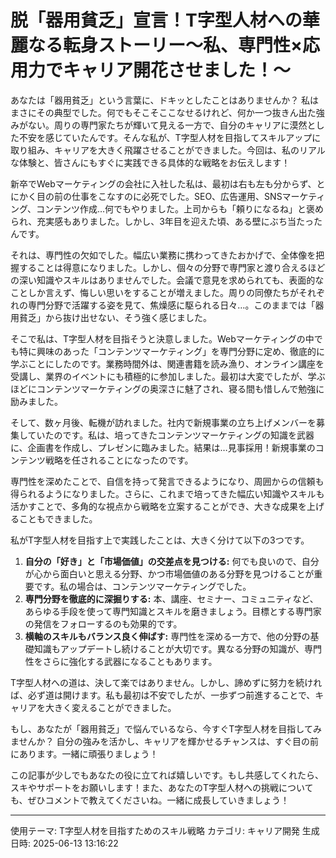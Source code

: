 # 脱「器用貧乏」宣言！T字型人材への華麗なる転身ストーリー〜私、専門性×応用力でキャリア開花させました！〜

あなたは「器用貧乏」という言葉に、ドキッとしたことはありませんか？ 私はまさにその典型でした。何でもそこそここなせるけれど、何か一つ抜きん出た強みがない。周りの専門家たちが輝いて見える一方で、自分のキャリアに漠然とした不安を感じていたんです。そんな私が、T字型人材を目指してスキルアップに取り組み、キャリアを大きく飛躍させることができました。今回は、私のリアルな体験と、皆さんにもすぐに実践できる具体的な戦略をお伝えします！

新卒でWebマーケティングの会社に入社した私は、最初は右も左も分からず、とにかく目の前の仕事をこなすのに必死でした。SEO、広告運用、SNSマーケティング、コンテンツ作成…何でもやりました。上司からも「頼りになるね」と褒められ、充実感もありました。しかし、3年目を迎えた頃、ある壁にぶち当たったんです。

それは、専門性の欠如でした。幅広い業務に携わってきたおかげで、全体像を把握することは得意になりました。しかし、個々の分野で専門家と渡り合えるほどの深い知識やスキルはありませんでした。会議で意見を求められても、表面的なことしか言えず、悔しい思いをすることが増えました。周りの同僚たちがそれぞれの専門分野で活躍する姿を見て、焦燥感に駆られる日々…。このままでは「器用貧乏」から抜け出せない、そう強く感じました。

そこで私は、T字型人材を目指そうと決意しました。Webマーケティングの中でも特に興味のあった「コンテンツマーケティング」を専門分野に定め、徹底的に学ぶことにしたのです。業務時間外は、関連書籍を読み漁り、オンライン講座を受講し、業界のイベントにも積極的に参加しました。最初は大変でしたが、学ぶほどにコンテンツマーケティングの奥深さに魅了され、寝る間も惜しんで勉強に励みました。

そして、数ヶ月後、転機が訪れました。社内で新規事業の立ち上げメンバーを募集していたのです。私は、培ってきたコンテンツマーケティングの知識を武器に、企画書を作成し、プレゼンに臨みました。結果は…見事採用！新規事業のコンテンツ戦略を任されることになったのです。

専門性を深めたことで、自信を持って発言できるようになり、周囲からの信頼も得られるようになりました。さらに、これまで培ってきた幅広い知識やスキルも活かすことで、多角的な視点から戦略を立案することができ、大きな成果を上げることもできました。

私がT字型人材を目指す上で実践したことは、大きく分けて以下の3つです。

1. **自分の「好き」と「市場価値」の交差点を見つける:** 何でも良いので、自分が心から面白いと思える分野、かつ市場価値のある分野を見つけることが重要です。私の場合は、コンテンツマーケティングでした。
2. **専門分野を徹底的に深掘りする:**  本、講座、セミナー、コミュニティなど、あらゆる手段を使って専門知識とスキルを磨きましょう。目標とする専門家の発信をフォローするのも効果的です。
3. **横軸のスキルもバランス良く伸ばす:** 専門性を深める一方で、他の分野の基礎知識もアップデートし続けることが大切です。異なる分野の知識が、専門性をさらに強化する武器になることもあります。

T字型人材への道は、決して楽ではありません。しかし、諦めずに努力を続ければ、必ず道は開けます。私も最初は不安でしたが、一歩ずつ前進することで、キャリアを大きく変えることができました。

もし、あなたが「器用貧乏」で悩んでいるなら、今すぐT字型人材を目指してみませんか？ 自分の強みを活かし、キャリアを輝かせるチャンスは、すぐ目の前にあります。一緒に頑張りましょう！

この記事が少しでもあなたの役に立てれば嬉しいです。もし共感してくれたら、スキやサポートをお願いします！また、あなたのT字型人材への挑戦についても、ぜひコメントで教えてくださいね。一緒に成長していきましょう！

---
使用テーマ: T字型人材を目指すためのスキル戦略
カテゴリ: キャリア開発
生成日時: 2025-06-13 13:16:22
